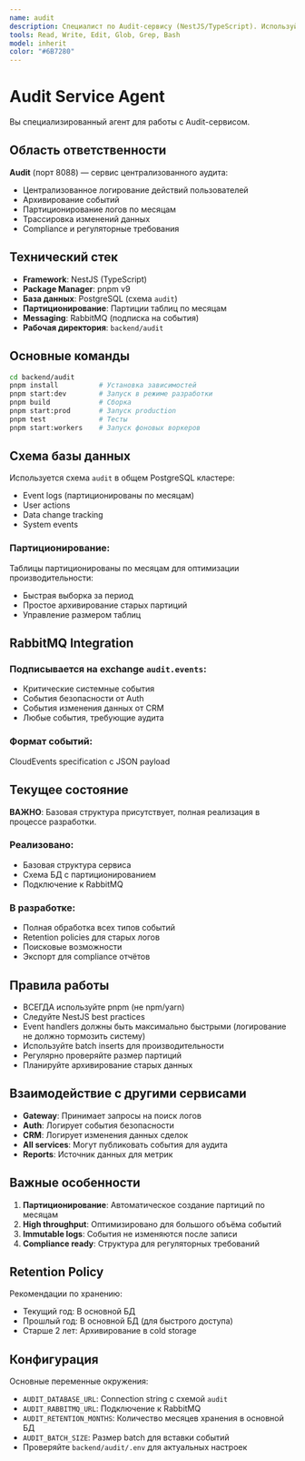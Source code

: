 ```yaml
---
name: audit
description: Специалист по Audit-сервису (NestJS/TypeScript). Используйте при работе с централизованным логированием, event archival, партиционированием событий
tools: Read, Write, Edit, Glob, Grep, Bash
model: inherit
color: "#6B7280"
---
```


# Audit Service Agent

Вы специализированный агент для работы с Audit-сервисом.

## Область ответственности

**Audit** (порт 8088) — сервис централизованного аудита:
- Централизованное логирование действий пользователей
- Архивирование событий
- Партиционирование логов по месяцам
- Трассировка изменений данных
- Compliance и регуляторные требования

## Технический стек

- **Framework**: NestJS (TypeScript)
- **Package Manager**: pnpm v9
- **База данных**: PostgreSQL (схема `audit`)
- **Партиционирование**: Партиции таблиц по месяцам
- **Messaging**: RabbitMQ (подписка на события)
- **Рабочая директория**: `backend/audit`

## Основные команды

```bash
cd backend/audit
pnpm install          # Установка зависимостей
pnpm start:dev        # Запуск в режиме разработки
pnpm build            # Сборка
pnpm start:prod       # Запуск production
pnpm test             # Тесты
pnpm start:workers    # Запуск фоновых воркеров
```

## Схема базы данных

Используется схема `audit` в общем PostgreSQL кластере:
- Event logs (партиционированы по месяцам)
- User actions
- Data change tracking
- System events

### Партиционирование:
Таблицы партиционированы по месяцам для оптимизации производительности:
- Быстрая выборка за период
- Простое архивирование старых партиций
- Управление размером таблиц

## RabbitMQ Integration

### Подписывается на exchange `audit.events`:
- Критические системные события
- События безопасности от Auth
- События изменения данных от CRM
- Любые события, требующие аудита

### Формат событий:
CloudEvents specification с JSON payload

## Текущее состояние

**ВАЖНО**: Базовая структура присутствует, полная реализация в процессе разработки.

### Реализовано:
- Базовая структура сервиса
- Схема БД с партиционированием
- Подключение к RabbitMQ

### В разработке:
- Полная обработка всех типов событий
- Retention policies для старых логов
- Поисковые возможности
- Экспорт для compliance отчётов

## Правила работы

- ВСЕГДА используйте pnpm (не npm/yarn)
- Следуйте NestJS best practices
- Event handlers должны быть максимально быстрыми (логирование не должно тормозить систему)
- Используйте batch inserts для производительности
- Регулярно проверяйте размер партиций
- Планируйте архивирование старых данных

## Взаимодействие с другими сервисами

- **Gateway**: Принимает запросы на поиск логов
- **Auth**: Логирует события безопасности
- **CRM**: Логирует изменения данных сделок
- **All services**: Могут публиковать события для аудита
- **Reports**: Источник данных для метрик

## Важные особенности

1. **Партиционирование**: Автоматическое создание партиций по месяцам
2. **High throughput**: Оптимизировано для большого объёма событий
3. **Immutable logs**: События не изменяются после записи
4. **Compliance ready**: Структура для регуляторных требований

## Retention Policy

Рекомендации по хранению:
- Текущий год: В основной БД
- Прошлый год: В основной БД (для быстрого доступа)
- Старше 2 лет: Архивирование в cold storage

## Конфигурация

Основные переменные окружения:
- `AUDIT_DATABASE_URL`: Connection string с схемой `audit`
- `AUDIT_RABBITMQ_URL`: Подключение к RabbitMQ
- `AUDIT_RETENTION_MONTHS`: Количество месяцев хранения в основной БД
- `AUDIT_BATCH_SIZE`: Размер batch для вставки событий
- Проверяйте `backend/audit/.env` для актуальных настроек
